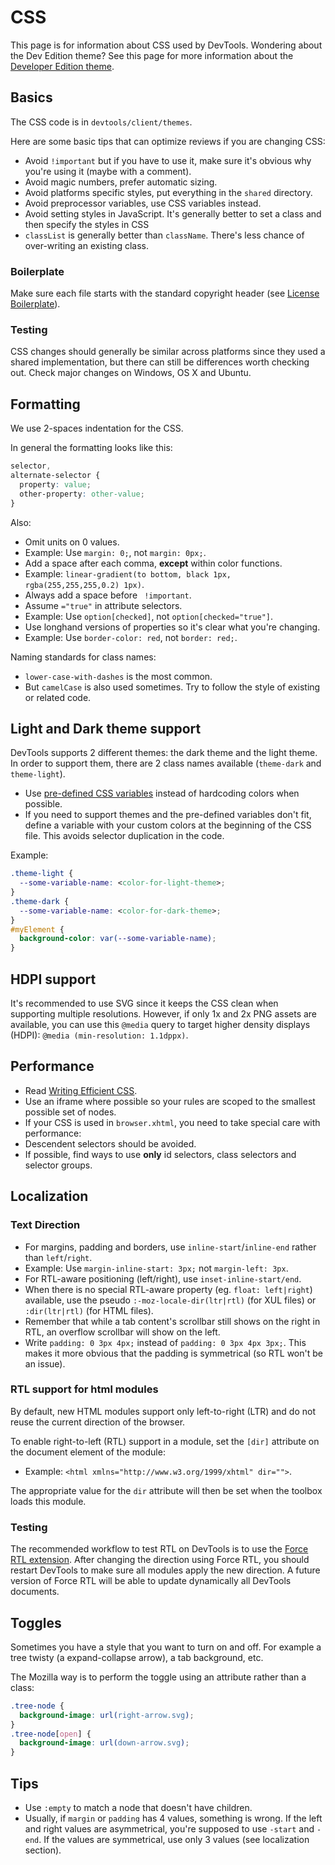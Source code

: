 # CSS

This page is for information about CSS used by DevTools. Wondering about the Dev Edition theme? See this page for more information about the [Developer Edition theme](https://wiki.mozilla.org/DevTools/Developer_Edition_Theme).

## Basics

The CSS code is in `devtools/client/themes`.

Here are some basic tips that can optimize reviews if you are changing CSS:

* Avoid `!important` but if you have to use it, make sure it's obvious why you're using it (maybe with a comment).
* Avoid magic numbers, prefer automatic sizing.
* Avoid platforms specific styles, put everything in the `shared` directory.
* Avoid preprocessor variables, use CSS variables instead.
* Avoid setting styles in JavaScript. It's generally better to set a class and then specify the styles in CSS
* `classList` is generally better than `className`. There's less chance of over-writing an existing class.

### Boilerplate

Make sure each file starts with the standard copyright header (see [License Boilerplate](https://www.mozilla.org/MPL/headers/)).

### Testing

CSS changes should generally be similar across platforms since they used a shared implementation, but there can still be differences worth checking out. Check major changes on Windows, OS X and Ubuntu.

## Formatting

We use 2-spaces indentation for the CSS.

In general the formatting looks like this:

```css
selector,
alternate-selector {
  property: value;
  other-property: other-value;
}
```
<!--TODO: add examples for long shorthand properties, and multi-valued properties (background, font-family, ...)-->
Also:

* Omit units on 0 values.
 * Example: Use `margin: 0;`, not `margin: 0px;`.
* Add a space after each comma, **except** within color functions.
 * Example: `linear-gradient(to bottom, black 1px, rgba(255,255,255,0.2) 1px)`.
* Always add a space before ` !important`.
* Assume `="true"` in attribute selectors.
 * Example: Use `option[checked]`, not `option[checked="true"]`.
* Use longhand versions of properties so it's clear what you're changing.
 * Example: Use `border-color: red`, not `border: red;`.

Naming standards for class names:

* `lower-case-with-dashes` is the most common.
* But `camelCase` is also used sometimes. Try to follow the style of existing or related code.

## Light and Dark theme support

DevTools supports 2 different themes: the dark theme and the light theme. In order to support them, there are 2 class names available (`theme-dark` and `theme-light`).

* Use [pre-defined CSS variables](https://developer.mozilla.org/en-US/docs/Tools/DevToolsColors) instead of hardcoding colors when possible.
* If you need to support themes and the pre-defined variables don't fit, define a variable with your custom colors at the beginning of the CSS file. This avoids selector duplication in the code.

Example:

```css
.theme-light {
  --some-variable-name: <color-for-light-theme>;
}
.theme-dark {
  --some-variable-name: <color-for-dark-theme>;
}
#myElement {
  background-color: var(--some-variable-name);
}
```

## HDPI support

It's recommended to use SVG since it keeps the CSS clean when supporting multiple resolutions. However, if only 1x and 2x PNG assets are available, you can use this `@media` query to target higher density displays (HDPI): `@media (min-resolution: 1.1dppx)`. <!--TODO an example would be good here-->

## Performance

* Read [Writing Efficient CSS](https://developer.mozilla.org/en-US/docs/Web/Guide/CSS/Writing_efficient_CSS).
* Use an iframe where possible so your rules are scoped to the smallest possible set of nodes.<!--TODO: is this still true? and also refine exactly when it is appropriate to use an iframe. Examples might help-->
* If your CSS is used in `browser.xhtml`, you need to take special care with performance:
 * Descendent selectors should be avoided.
 * If possible, find ways to use **only** id selectors, class selectors and selector groups.

## Localization

### Text Direction
* For margins, padding and borders, use `inline-start`/`inline-end` rather than `left`/`right`.
 * Example: Use `margin-inline-start: 3px;` not `margin-left: 3px`.
* For RTL-aware positioning (left/right), use `inset-inline-start/end`.
* When there is no special RTL-aware property (eg. `float: left|right`) available, use the pseudo `:-moz-locale-dir(ltr|rtl)` (for XUL files) or `:dir(ltr|rtl)` (for HTML files).
* Remember that while a tab content's scrollbar still shows on the right in RTL, an overflow scrollbar will show on the left.
* Write `padding: 0 3px 4px;` instead of `padding: 0 3px 4px 3px;`. This makes it more obvious that the padding is symmetrical (so RTL won't be an issue).

### RTL support for html modules

By default, new HTML modules support only left-to-right (LTR) and do not reuse the current direction of the browser.

To enable right-to-left (RTL) support in a module, set the `[dir]` attribute on the document element of the module:
* Example: `<html xmlns="http://www.w3.org/1999/xhtml" dir="">`.

The appropriate value for the `dir` attribute will then be set when the toolbox loads this module.

### Testing

The recommended workflow to test RTL on DevTools is to use the [Force RTL extension](https://addons.mozilla.org/en-US/firefox/addon/force-rtl/). After changing the direction using Force RTL, you should restart DevTools to make sure all modules apply the new direction. A future version of Force RTL will be able to update dynamically all DevTools documents.<!--TODO: update when the fate of this addon/webextension is known--> 

## Toggles

Sometimes you have a style that you want to turn on and off. For example a tree twisty (a expand-collapse arrow), a tab background, etc.

The Mozilla way is to perform the toggle using an attribute rather than a class:

```css
.tree-node {
  background-image: url(right-arrow.svg);
}
.tree-node[open] {
  background-image: url(down-arrow.svg);
}
```

## Tips

* Use `:empty` to match a node that doesn't have children.
* Usually, if `margin` or `padding` has 4 values, something is wrong. If the left and right values are asymmetrical, you're supposed to use `-start` and `-end`. If the values are symmetrical, use only 3 values (see localization section).


